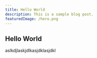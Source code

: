 ```yaml
---
title: Hello World
description: This is a sample blog post.
featuredImage: /hero.png
---
```


## Hello World

aslkdjlaskjdlkasjdklasjdkl

